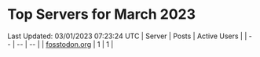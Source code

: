 # Top Servers for March 2023
Last Updated: 03/01/2023 07:23:24 UTC
| Server | Posts | Active Users |
| -- | -- | -- |
| [fosstodon.org](https://fosstodon.org/tags/PowerShell) | 1 | 1 |
